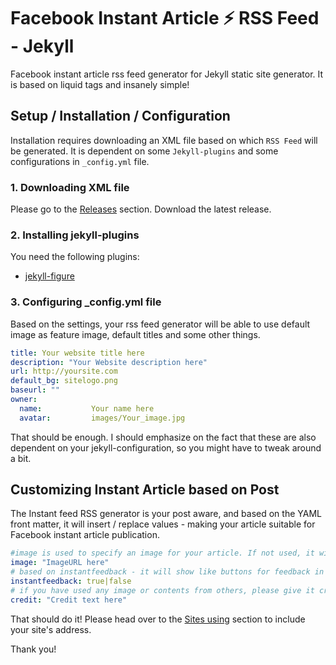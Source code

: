 # Facebook Instant Article ⚡ RSS Feed - Jekyll

Facebook instant article rss feed generator for Jekyll static site generator. It is based on liquid tags and insanely simple!

## Setup / Installation / Configuration
Installation requires downloading an XML file based on which `RSS Feed` will be generated. It is dependent on some `Jekyll-plugins` and some configurations in `_config.yml` file.

### 1. Downloading XML file

Please go to the [Releases](https://github.com/lordamit/jekyll-instant-article-facebook/releases) section. Download the latest release.

### 2. Installing jekyll-plugins
You need the following plugins:
- [jekyll-figure](https://github.com/paulrobertlloyd/jekyll-figure)

### 3. Configuring \_config.yml file
Based on the settings, your rss feed generator will be able to use default image as feature image, default titles and some other things.
```yaml
title: Your website title here
description: "Your Website description here"
url: http://yoursite.com
default_bg: sitelogo.png
baseurl: ""
owner:
  name:           Your name here
  avatar:         images/Your_image.jpg
```
That should be enough. I should emphasize on the fact that these are also dependent on your jekyll-configuration, so you might have to tweak around a bit.

## Customizing Instant Article based on Post
The Instant feed RSS generator is your post aware, and based on the YAML front matter, it will insert / replace values - making your article suitable for Facebook instant article publication.

```yaml
#image is used to specify an image for your article. If not used, it will use the default sitelogo specified in _config.yml
image: "ImageURL here"
# based on instantfeedback - it will show like buttons for feedback in your post
instantfeedback: true|false
# if you have used any image or contents from others, please give it credit.
credit: "Credit text here"
```

That should do it! Please head over to the [Sites using](https://github.com/lordamit/jekyll-instant-article-facebook/wiki/Sites-using-jekyll-instant-article-facebook) section to include your site's address.

Thank you!
